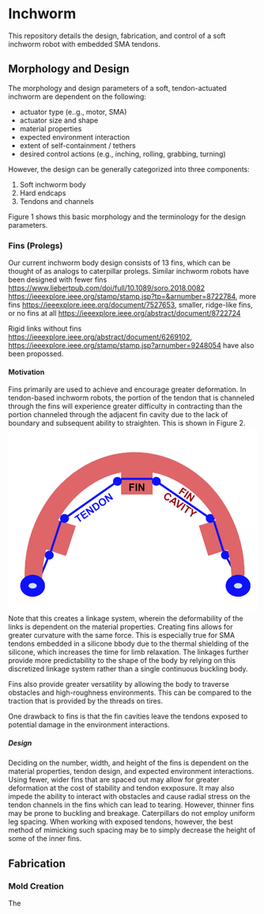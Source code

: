 # Inchworm
This repository details the design, fabrication, and control of a soft inchworm robot with embedded SMA tendons. 

## Morphology and Design

The morphology and design parameters of a soft, tendon-actuated inchworm are dependent on the following:
- actuator type (e..g., motor, SMA)
- actuator size and shape
- material properties
- expected environment interaction
- extent of self-containment / tethers
- desired control actions (e.g.,  inching, rolling, grabbing, turning)

However, the design can be generally categorized into three components:
1. Soft inchworm body
2. Hard endcaps
3. Tendons and channels

Figure 1 shows this basic morphology and the terminology for the design parameters.
### Fins (Prolegs)
Our current inchworm body design consists of 13 fins, which can be thought of as analogs to caterpillar prolegs. 
Similar inchworm robots have been designed with fewer fins https://www.liebertpub.com/doi/full/10.1089/soro.2018.0082 https://ieeexplore.ieee.org/stamp/stamp.jsp?tp=&arnumber=8722784, more fins https://ieeexplore.ieee.org/document/7527653, smaller, ridge-like fins, or no fins at all https://ieeexplore.ieee.org/abstract/document/8722724

Rigid links without fins https://ieeexplore.ieee.org/abstract/document/6269102, https://ieeexplore.ieee.org/stamp/stamp.jsp?arnumber=9248054 have also been propossed.  

#### Motivation
Fins primarily are used to achieve and encourage greater deformation. In tendon-based inchworm robots, the portion of the tendon that is channeled through the fins will experience greater difficulty in contracting than the portion channeled through the adjacent fin cavity due to the lack of boundary and subsequent ability to straighten. This is shown in Figure 2. 
![Fin_Diagram](Fins.PNG)
Note that this creates a linkage system, wherein the deformability of the links is dependent on the material properties. Creating fins allows for greater curvature with the same force. This is especially true for SMA tendons embedded in a silicone bbody due to the thermal shielding of the silicone, which increases the time for limb relaxation. The linkages further provide more predictability to the shape of the body by relying on this discretized linkage system rather than a single continuous buckling body. 

Fins also provide greater versatility by  allowing the body to traverse obstacles and high-roughness environments. This can be compared to the traction that is provided by the threads on tires. 

One drawback to fins is that the fin cavities leave the tendons exposed to potential damage in the environment interactions.

##### Design
Deciding on the number, width, and height of the fins is dependent on the material properties, tendon design, and expected environment interactions. Using fewer, wider fins that are spaced out may allow for greater deformation at the cost of stability and tendon exxposure. It may also impede the ability to interact with obstacles and cause radial stress on the tendon channels in the fins which can lead to tearing. However, thinner fins may be prone to buckling and breakage. Caterpillars do not employ uniform leg spacing. When working with exposed tendons, however, the best method of mimicking such spacing may be to simply decrease the height of some of the inner fins. 

## Fabrication

### Mold Creation
The 
